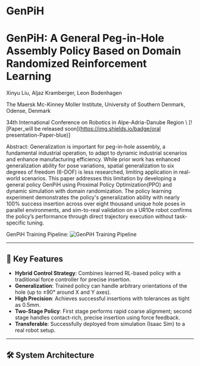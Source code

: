 # GenPiH
# GenPiH: A General Peg-in-Hole Assembly Policy Based on Domain Randomized Reinforcement Learning
Xinyu Liu, Aljaz Kramberger, Leon Bodenhagen

The Maersk Mc-Kinney Moller Institute, University of Southern Denmark, Odense, Denmark

34th International Conference on Robotics in Alpe-Adria-Danube Region
\\
[![Paper_will be released soon](https://img.shields.io/badge/oral presentation-Paper-blue)]

Abstract:
Generalization is important for peg-in-hole assembly, a fundamental industrial operation, to adapt to dynamic industrial scenarios and enhance manufacturing efficiency. While prior work has enhanced generalization ability for pose variations, spatial generalization to six degrees of freedom (6-DOF) is less researched, limiting application in real-world scenarios. This paper addresses this limitation by developing a general policy GenPiH using Proximal Policy Optimization(PPO) and dynamic simulation with domain randomization. The policy learning experiment demonstrates the policy's generalization ability with nearly 100\% success insertion across over eight thousand unique hole poses in parallel environments, and sim-to-real validation on a UR10e robot confirms the policy’s performance through direct trajectory execution without task-specific tuning.

GenPiH Training Pipeline:
![GenPiH Training Pipeline](https://github.com/user-attachments/assets/afec79b5-856f-40a1-b944-4241a4c056a0)

---

## 🧠 Key Features

- **Hybrid Control Strategy**: Combines learned RL-based policy with a traditional force controller for precise insertion.
- **Generalization**: Trained policy can handle arbitrary orientations of the hole (up to ±90° around X and Y axes).
- **High Precision**: Achieves successful insertions with tolerances as tight as 0.5mm.
- **Two-Stage Policy**: First stage performs rapid coarse alignment; second stage handles contact-rich, precise insertion using force feedback.
- **Transferable**: Successfully deployed from simulation (Isaac Sim) to a real robot setup.

---

## 🛠️ System Architecture


